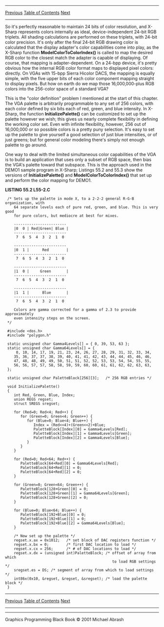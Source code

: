   ------------------------ --------------------------------- --------------------
  [Previous](55-01.html)   [Table of Contents](index.html)   [Next](55-03.html)
  ------------------------ --------------------------------- --------------------

So it's perfectly reasonable to maintain 24 bits of color resolution,
and X-Sharp represents colors internally as ideal, device-independent
24-bit RGB triplets. All shading calculations are performed on these
triplets, with 24-bit color precision. It's only after the final 24-bit
RGB drawing color is calculated that the display adapter's color
capabilities come into play, as the X-Sharp function
**ModelColorToColorIndex()** is called to map the desired RGB color to
the closest match the adapter is capable of displaying. Of course, that
mapping is adapter-dependent. On a 24-bpp device, it's pretty obvious
how the internal RGB color format maps to displayed pixel colors:
directly. On VGAs with 15-bpp Sierra Hicolor DACS, the mapping is
equally simple, with the five upper bits of each color component mapping
straight to display pixels. But how on earth do we map those
16,000,000-plus RGB colors into the 256-color space of a standard VGA?

This is the "color definition" problem I mentioned at the start of this
chapter. The VGA palette is arbitrarily programmable to any set of 256
colors, with each color defined by six bits each of red, green, and blue
intensity. In X-Sharp, the function **InitializePalette()** can be
customized to set up the palette however we wish; this gives us nearly
complete flexibility in defining the working color set. Even with
infinite flexibility, however, 256 out of 16,000,000 or so possible
colors is a pretty puny selection. It's easy to set up the palette to
give yourself a good selection of just blue intensities, or of just
greens; but for general color modeling there's simply not enough palette
to go around.

One way to deal with the limited simultaneous color capabilities of the
VGA is to build an application that uses only a subset of RGB space,
then bias the VGA's palette toward that subspace. This is the approach
used in the DEMO1 sample program in X-Sharp; Listings 55.2 and 55.3 show
the versions of **InitializePalette()** and **ModelColorToColorIndex()**
that set up and perform the color mapping for DEMO1.

**LISTING 55.2 L55-2.C**

     /* Sets up the palette in mode X, to a 2-2-2 general R-G-B organization, with
        64 separate levels each of pure red, green, and blue. This is very good
        for pure colors, but mediocre at best for mixes.

        ------------------------
        |0  0 | Red|Green| Blue |
        ------------------------
         7  6  5  4  3  2  1  0

        ------------------------
        |0  1 |      Red        |
        ------------------------
         7  6  5  4  3  2  1  0

        ------------------------
        |1  0 |     Green       |
        ------------------------
         7  6  5  4  3  2  1  0

        ------------------------
        |1  1 |      Blue       |
        ------------------------
         7  6  5  4  3  2  1  0

        Colors are gamma corrected for a gamma of 2.3 to provide approximately
        even intensity steps on the screen.
     */

     #include <dos.h>
     #include "polygon.h"

     static unsigned char Gamma4Levels[] = { 0, 39, 53, 63 };
     static unsigned char Gamma64Levels[] = {
         0, 10, 14, 17, 19, 21, 23, 24, 26, 27, 28, 29, 31, 32, 33, 34,
        35, 36, 37, 37, 38, 39, 40, 41, 41, 42, 43, 44, 44, 45, 46, 46,
        47, 48, 48, 49, 49, 50, 51, 51, 52, 52, 53, 53, 54, 54, 55, 55,
        56, 56, 57, 57, 58, 58, 59, 59, 60, 60, 61, 61, 62, 62, 63, 63,
     };

     static unsigned char PaletteBlock[256][3];   /* 256 RGB entries */

     void InitializePalette()
     {
        int Red, Green, Blue, Index;
        union REGS regset;
        struct SREGS sregset;

        for (Red=0; Red<4; Red++) {
           for (Green=0; Green<4; Green++) {
              for (Blue=0; Blue<4; Blue++) {
                 Index = (Red<<4)+(Green<<2)+Blue;
                 PaletteBlock[Index][0] = Gamma4Levels[Red];
                 PaletteBlock[Index][1] = Gamma4Levels[Green];
                 PaletteBlock[Index][2] = Gamma4Levels[Blue];
              }
           }
        }

        for (Red=0; Red<64; Red++) {
           PaletteBlock[64+Red][0] = Gamma64Levels[Red];
           PaletteBlock[64+Red][1] = 0;
           PaletteBlock[64+Red][2] = 0;
        }

        for (Green=0; Green<64; Green++) {
           PaletteBlock[128+Green][0] = 0;
           PaletteBlock[128+Green][1] = Gamma64Levels[Green];
           PaletteBlock[128+Green][2] = 0;
        }

        for (Blue=0; Blue<64; Blue++) {
           PaletteBlock[192+Blue][0] = 0;
           PaletteBlock[192+Blue][1] = 0;
           PaletteBlock[192+Blue][2] = Gamma64Levels[Blue];
        }

        /* Now set up the palette */
        regset.x.ax = 0x1012;   /* set block of DAC registers function */
        regset.x.bx = 0;        /* first DAC location to load */
        regset.x.cx = 256;      /* # of DAC locations to load */
        regset.x.dx = (unsigned int)PaletteBlock; /* offset of array from which
                                                     to load RGB settings */
        sregset.es = DS; /* segment of array from which to load settings */
        int86x(0x10, &regset, &regset, &sregset); /* load the palette block */
     }

  ------------------------ --------------------------------- --------------------
  [Previous](55-01.html)   [Table of Contents](index.html)   [Next](55-03.html)
  ------------------------ --------------------------------- --------------------

* * * * *

Graphics Programming Black Book © 2001 Michael Abrash
